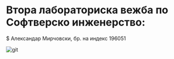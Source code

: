 # Втора лабораториска вежба по Софтверско инженерство: 

$ Александар Мирчовски, бр. на индекс 196051


![git](https://user-images.githubusercontent.com/81432644/120240185-3e220d00-c260-11eb-93ff-1fd954e59999.png)
